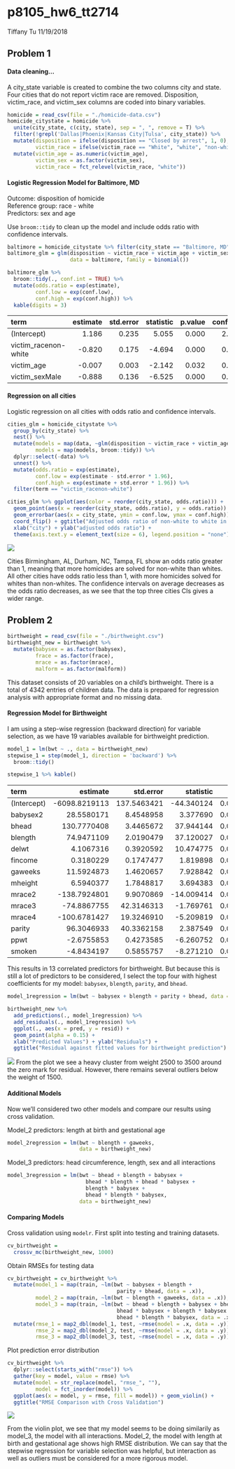p8105\_hw6\_tt2714
================
Tiffany Tu
11/19/2018

## Problem 1

#### Data cleaning…

A city\_state variable is created to combine the two columns city and
state. Four cities that do not report victim race are removed.
Disposition, victim\_race, and victim\_sex columns are coded into binary
variables.

``` r
homicide = read_csv(file = "./homicide-data.csv") 
homicide_citystate = homicide %>% 
  unite(city_state, c(city, state), sep = ", ", remove = T) %>% 
  filter(!grepl('Dallas|Phoenix|Kansas City|Tulsa', city_state)) %>% 
  mutate(disposition = ifelse(disposition == "Closed by arrest", 1, 0),
         victim_race = ifelse(victim_race == "White", "white", "non-white")) %>% 
  mutate(victim_age = as.numeric(victim_age), 
         victim_sex = as.factor(victim_sex),
         victim_race = fct_relevel(victim_race, "white")) 
```

#### Logistic Regression Model for Baltimore, MD

Outcome: disposition of homicide  
Reference group: race - white  
Predictors: sex and age

Use `broom::tidy` to clean up the model and include odds ratio with
confidence intervals.

``` r
baltimore = homicide_citystate %>% filter(city_state == "Baltimore, MD")
baltimore_glm = glm(disposition ~ victim_race + victim_age + victim_sex, 
                    data = baltimore, family = binomial())

baltimore_glm %>% 
  broom::tidy(., conf.int = TRUE) %>% 
  mutate(odds.ratio = exp(estimate),
         conf.low = exp(conf.low),
         conf.high = exp(conf.high)) %>% 
  kable(digits = 3)
```

| term                  | estimate | std.error | statistic | p.value | conf.low | conf.high | odds.ratio |
| :-------------------- | -------: | --------: | --------: | ------: | -------: | --------: | ---------: |
| (Intercept)           |    1.186 |     0.235 |     5.055 |   0.000 |    2.076 |     5.212 |      3.274 |
| victim\_racenon-white |  \-0.820 |     0.175 |   \-4.694 |   0.000 |    0.312 |     0.620 |      0.441 |
| victim\_age           |  \-0.007 |     0.003 |   \-2.142 |   0.032 |    0.987 |     0.999 |      0.993 |
| victim\_sexMale       |  \-0.888 |     0.136 |   \-6.525 |   0.000 |    0.315 |     0.537 |      0.412 |

#### Regression on all cities

Logistic regression on all cities with odds ratio and confidence
intervals.

``` r
cities_glm = homicide_citystate %>% 
  group_by(city_state) %>% 
  nest() %>% 
  mutate(models = map(data, ~glm(disposition ~ victim_race + victim_age + victim_sex, data = .x)),
         models = map(models, broom::tidy)) %>% 
  dplyr::select(-data) %>% 
  unnest() %>% 
  mutate(odds.ratio = exp(estimate),
         conf.low = exp(estimate - std.error * 1.96),
         conf.high = exp(estimate + std.error * 1.96)) %>% 
  filter(term == "victim_racenon-white")
```

``` r
cities_glm %>% ggplot(aes(color = reorder(city_state, odds.ratio))) +
  geom_point(aes(x = reorder(city_state, odds.ratio), y = odds.ratio)) +
  geom_errorbar(aes(x = city_state, ymin = conf.low, ymax = conf.high)) +
  coord_flip() + ggtitle("Adjusted odds ratio of non-white to white in each city") +
  xlab("city") + ylab("adjusted odds ratio") + 
  theme(axis.text.y = element_text(size = 6), legend.position = "none") 
```

![](p8105_hw6_tt2714_files/figure-gfm/unnamed-chunk-4-1.png)<!-- -->

Cities Birmingham, AL, Durham, NC, Tampa, FL show an odds ratio greater
than 1, meaning that more homicides are solved for non-white than
whites. All other cities have odds ratio less than 1, with more
homicides solved for whites than non-whites. The confidence intervals on
average decreases as the odds ratio decreases, as we see that the top
three cities CIs gives a wider range.

## Problem 2

``` r
birthweight = read_csv(file = "./birthweight.csv")
birthweight_new = birthweight %>% 
  mutate(babysex = as.factor(babysex),
         frace = as.factor(frace),
         mrace = as.factor(mrace),
         malform = as.factor(malform))
```

This dataset consists of 20 variables on a child’s birthweight. There is
a total of 4342 entries of children data. The data is prepared for
regression analysis with appropriate format and no missing data.

#### Regression Model for Birthweight

I am using a step-wise regression (backward direction) for variable
selection, as we have 19 variables available for birthweight prediction.

``` r
model_1 = lm(bwt ~ ., data = birthweight_new)
stepwise_1 = step(model_1, direction = 'backward') %>% 
  broom::tidy()
```

``` r
stepwise_1 %>% kable()
```

| term        |       estimate |   std.error |   statistic |   p.value |
| :---------- | -------------: | ----------: | ----------: | --------: |
| (Intercept) | \-6098.8219113 | 137.5463421 | \-44.340124 | 0.0000000 |
| babysex2    |     28.5580171 |   8.4548958 |    3.377690 | 0.0007374 |
| bhead       |    130.7770408 |   3.4465672 |   37.944144 | 0.0000000 |
| blength     |     74.9471109 |   2.0190479 |   37.120027 | 0.0000000 |
| delwt       |      4.1067316 |   0.3920592 |   10.474775 | 0.0000000 |
| fincome     |      0.3180229 |   0.1747477 |    1.819898 | 0.0688436 |
| gaweeks     |     11.5924873 |   1.4620657 |    7.928842 | 0.0000000 |
| mheight     |      6.5940377 |   1.7848817 |    3.694383 | 0.0002231 |
| mrace2      |  \-138.7924801 |   9.9070869 | \-14.009414 | 0.0000000 |
| mrace3      |   \-74.8867755 |  42.3146313 |  \-1.769761 | 0.0768374 |
| mrace4      |  \-100.6781427 |  19.3246910 |  \-5.209819 | 0.0000002 |
| parity      |     96.3046933 |  40.3362158 |    2.387549 | 0.0170038 |
| ppwt        |    \-2.6755853 |   0.4273585 |  \-6.260752 | 0.0000000 |
| smoken      |    \-4.8434197 |   0.5855757 |  \-8.271210 | 0.0000000 |

This results in 13 correlated predictors for birthweight. But because
this is still a lot of predictors to be considered, I select the top
four with highest coefficients for my model: `babysex`, `blength`,
`parity`, and
`bhead`.

``` r
model_1regression = lm(bwt ~ babysex + blength + parity + bhead, data = birthweight_new)
```

``` r
birthweight_new %>% 
  add_predictions(., model_1regression) %>% 
  add_residuals(., model_1regression) %>% 
  ggplot(., aes(x = pred, y = resid)) +
  geom_point(alpha = 0.15) +
  xlab("Predicted Values") + ylab("Residuals") + 
  ggtitle("Residual against fitted values for birthweight prediction")
```

![](p8105_hw6_tt2714_files/figure-gfm/unnamed-chunk-9-1.png)<!-- -->
From the plot we see a heavy cluster from weight 2500 to 3500 around the
zero mark for residual. However, there remains several outliers below
the weight of 1500.

#### Additional Models

Now we’ll considered two other models and compare our results using
cross validation.

Model\_2 predictors: length at birth and gestational age

``` r
model_2regression = lm(bwt ~ blength + gaweeks, 
                       data = birthweight_new)
```

Model\_3 predictors: head circumference, length, sex and all
interactions

``` r
model_3regression = lm(bwt ~ bhead + blength + babysex + 
                         bhead * blength + bhead * babysex + 
                         blength * babysex + 
                         bhead * blength * babysex, 
                       data = birthweight_new)
```

#### Comparing Models

Cross validation using `modelr`. First split into testing and training
datasets.

``` r
cv_birthweight = 
  crossv_mc(birthweight_new, 1000)
```

Obtain RMSEs for testing data

``` r
cv_birthweight = cv_birthweight %>% 
  mutate(model_1 = map(train, ~lm(bwt ~ babysex + blength + 
                                   parity + bhead, data = .x)), 
         model_2 = map(train, ~lm(bwt ~ blength + gaweeks, data = .x)),
         model_3 = map(train, ~lm(bwt ~ bhead + blength + babysex + bhead * blength + 
                                   bhead * babysex + blength * babysex + 
                                   bhead * blength * babysex, data = .x))) %>% 
  mutate(rmse_1 = map2_dbl(model_1, test, ~rmse(model = .x, data = .y)), 
         rmse_2 = map2_dbl(model_2, test, ~rmse(model = .x, data = .y)),
         rmse_3 = map2_dbl(model_3, test, ~rmse(model = .x, data = .y))) 
```

Plot prediction error distribution

``` r
cv_birthweight %>% 
  dplyr::select(starts_with("rmse")) %>% 
  gather(key = model, value = rmse) %>% 
  mutate(model = str_replace(model, "rmse_", ""),
         model = fct_inorder(model)) %>% 
  ggplot(aes(x = model, y = rmse, fill = model)) + geom_violin() + 
  ggtitle("RMSE Comparison with Cross Validation")
```

![](p8105_hw6_tt2714_files/figure-gfm/unnamed-chunk-14-1.png)<!-- -->

From the violin plot, we see that my model seems to be doing similarily
as model\_3, the model with all interactions. Model\_2, the model with
length at birth and gestational age shows high RMSE distribution. We can
say that the stepwise regression for variable selection was helpful, but
interaction as well as outliers must be considered for a more rigorous
model.
